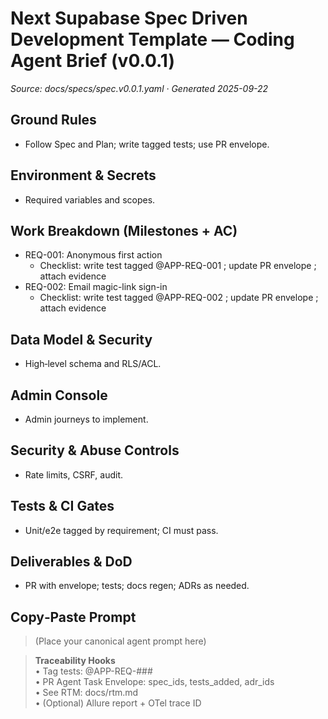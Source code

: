# Next Supabase Spec Driven Development Template — Coding Agent Brief (v0.0.1)

_Source: docs/specs/spec.v0.0.1.yaml · Generated 2025-09-22_

## Ground Rules

- Follow Spec and Plan; write tagged tests; use PR envelope.
## Environment & Secrets

- Required variables and scopes.
## Work Breakdown (Milestones + AC)


- REQ-001: Anonymous first action
  - Checklist: write test tagged @APP-REQ-001 ; update PR envelope ; attach evidence
- REQ-002: Email magic-link sign-in
  - Checklist: write test tagged @APP-REQ-002 ; update PR envelope ; attach evidence

## Data Model & Security

- High‑level schema and RLS/ACL.
## Admin Console

- Admin journeys to implement.
## Security & Abuse Controls

- Rate limits, CSRF, audit.
## Tests & CI Gates

- Unit/e2e tagged by requirement; CI must pass.
## Deliverables & DoD

- PR with envelope; tests; docs regen; ADRs as needed.
## Copy‑Paste Prompt

> (Place your canonical agent prompt here)

> **Traceability Hooks**  
> • Tag tests: @APP-REQ-###  
> • PR Agent Task Envelope: spec_ids, tests_added, adr_ids  
> • See RTM: docs/rtm.md  
> • (Optional) Allure report + OTel trace ID

